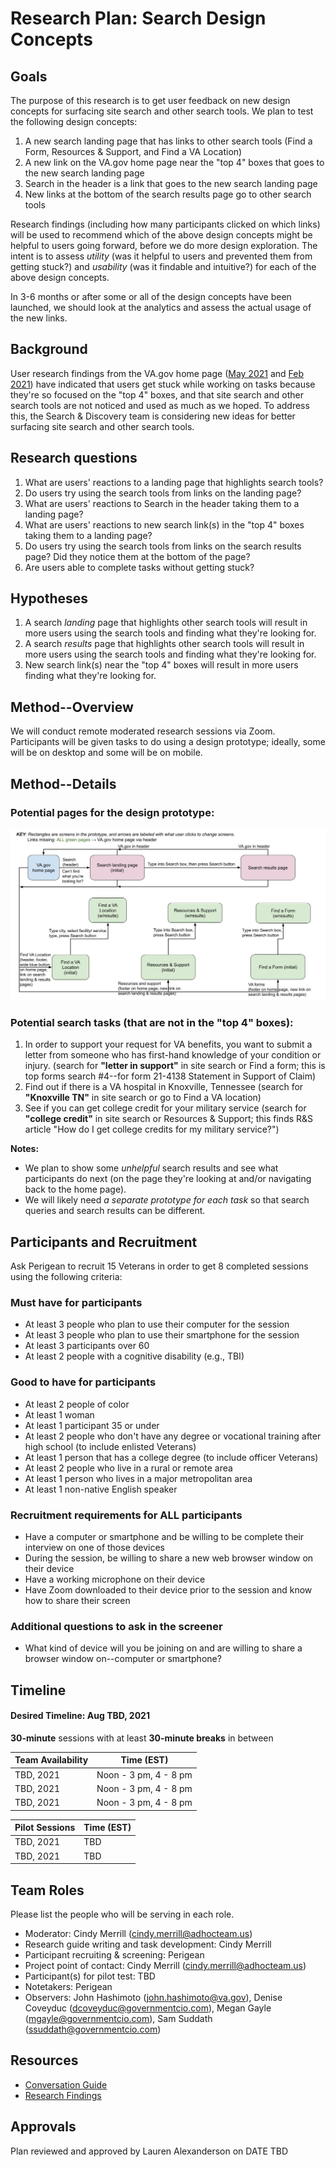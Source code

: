 # Research Plan: Search Design Concepts
 	
## Goals	
The purpose of this research is to get user feedback on new design concepts for surfacing site search and other search tools. We plan to test the following design concepts:
1. A new search landing page that has links to other search tools (Find a Form, Resources & Support, and Find a VA Location)
1. A new link on the VA.gov home page near the "top 4" boxes that goes to the new search landing page
1. Search in the header is a link that goes to the new search landing page
1. New links at the bottom of the search results page go to other search tools

Research findings (including how many participants clicked on which links) will be used to recommend which of the above design concepts might be helpful to users going forward, before we do more design exploration. The intent is to assess *utility* (was it helpful to users and prevented them from getting stuck?) and *usability* (was it findable and intuitive?) for each of the above design concepts.

In 3-6 months or after some or all of the design concepts have been launched, we should look at the analytics and assess the actual usage of the new links.

## Background
User research findings from the VA.gov home page ([May 2021](https://github.com/department-of-veterans-affairs/va.gov-team/blob/master/products/public-websites/research/202104-baseline-wayfinding/research-report.md) and [
Feb 2021](https://github.com/department-of-veterans-affairs/va.gov-team/blob/master/products/on-site-search/research/user-research/research-study-jan-2021/research-findings.md)) have indicated that users get stuck while working on tasks because they're so focused on the "top 4" boxes, and that site search and other search tools are not noticed and used as much as we hoped. To address this, the Search & Discovery team is considering new ideas for better surfacing site search and other search tools.

## Research questions
1. What are users' reactions to a landing page that highlights search tools? 
1. Do users try using the search tools from links on the landing page?  
1. What are users' reactions to Search in the header taking them to a landing page?
1. What are users' reactions to new search link(s) in the "top 4" boxes taking them to a landing page?
1. Do users try using the search tools from links on the search results page? Did they notice them at the bottom of the page?
1. Are users able to complete tasks without getting stuck?

## Hypotheses
1. A search *landing* page that highlights other search tools will result in more users using the search tools and finding what they're looking for.
1. A search *results* page that highlights other search tools will result in more users using the search tools and finding what they're looking for.
1. New search link(s) near the "top 4" boxes will result in more users finding what they're looking for.

## Method--Overview
We will conduct remote moderated research sessions via Zoom. Participants will be given tasks to do using a design prototype; ideally, some will be on desktop and some will be on mobile.

## Method--Details
### Potential pages for the design prototype:
![screen-flow-diagram](https://github.com/department-of-veterans-affairs/va.gov-team/blob/master/products/on-site-search/research/user-research/2021-Aug-research-study/images/Screen%20Flow%20Diagram%20for%20Search%20Prototype.jpg)

### Potential search tasks (that are not in the "top 4" boxes):
1. In order to support your request for VA benefits, you want to submit a letter from someone who has first-hand knowledge of your condition or injury. (search for **"letter in support"** in site search or Find a form; this is top forms search #4--for form 21-4138 Statement in Support of Claim)
1. Find out if there is a VA hospital in Knoxville, Tennessee (search for **"Knoxville TN"** in site search or go to Find a VA location)
1. See if you can get college credit for your military service (search for **"college credit"** in site search or Resources & Support; this finds R&S article "How do I get college credits for my military service?")

**Notes:**
- We plan to show some *unhelpful* search results and see what participants do next (on the page they're looking at and/or navigating back to the home page).
- We will likely need *a separate prototype for each task* so that search queries and search results can be different.

## Participants and Recruitment	
Ask Perigean to recruit 15 Veterans in order to get 8 completed sessions using the following criteria:

### Must have for participants
- At least 3 people who plan to use their computer for the session
- At least 3 people who plan to use their smartphone for the session
- At least 3 participants over 60
- At least 2 people with a cognitive disability (e.g., TBI)

### Good to have for participants
- At least 2 people of color
- At least 1 woman
- At least 1 participant 35 or under
- At least 2 people who don't have any degree or vocational training after high school (to include enlisted Veterans)
- At least 1 person that has a college degree (to include officer Veterans)
- At least 2 people who live in a rural or remote area
- At least 1 person who lives in a major metropolitan area
- At least 1 non-native English speaker

### Recruitment requirements for ALL participants
- Have a computer or smartphone and be willing to be complete their interview on one of those devices
- During the session, be willing to share a new web browser window on their device 
- Have a working microphone on their device
- Have Zoom downloaded to their device prior to the session and know how to share their screen

### Additional questions to ask in the screener
- What kind of device will you be joining on and are willing to share a browser window on--computer or smartphone?  

## Timeline
#### Desired Timeline: Aug TBD, 2021 
**30-minute** sessions with at least **30-minute breaks** in between 

Team Availability | Time (EST)
------------------|--------------
TBD, 2021 | Noon - 3 pm, 4 - 8 pm
TBD, 2021 | Noon - 3 pm, 4 - 8 pm
TBD, 2021 | Noon - 3 pm, 4 - 8 pm

Pilot Sessions | Time (EST)
---------------|----------
TBD, 2021  |  TBD 
TBD, 2021  |  TBD 


## Team Roles	
Please list the people who will be serving in each role.  	
- Moderator:	Cindy Merrill (cindy.merrill@adhocteam.us)
- Research guide writing and task development:	Cindy Merrill
- Participant recruiting & screening:	Perigean
- Project point of contact:	Cindy Merrill (cindy.merrill@adhocteam.us)
- Participant(s) for pilot test:	TBD
- Notetakers:	Perigean 
- Observers:	John Hashimoto (john.hashimoto@va.gov), Denise Coveyduc (dcoveyduc@governmentcio.com), Megan Gayle (mgayle@governmentcio.com), Sam Suddath (ssuddath@governmentcio.com)
 
## Resources	
- [Conversation Guide]()	
- [Research Findings]()	

## Approvals
Plan reviewed and approved by Lauren Alexanderson on DATE TBD
